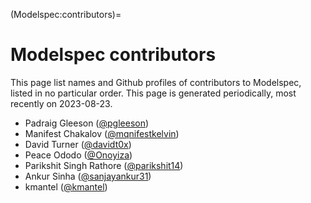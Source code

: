 (Modelspec:contributors)=

# Modelspec contributors

This page list names and Github profiles of contributors to Modelspec, listed in no particular order.
This page is generated periodically, most recently on 2023-08-23.

- Padraig Gleeson ([@pgleeson](https://github.com/pgleeson))
- Manifest Chakalov  ([@mqnifestkelvin](https://github.com/mqnifestkelvin))
- David Turner ([@davidt0x](https://github.com/davidt0x))
- Peace Ododo ([@Onoyiza](https://github.com/Onoyiza))
- Parikshit Singh Rathore ([@parikshit14](https://github.com/parikshit14))
- Ankur Sinha ([@sanjayankur31](https://github.com/sanjayankur31))
- kmantel ([@kmantel](https://github.com/kmantel))

